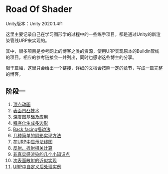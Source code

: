 # Road Of Shader

Unity版本：Unity 2020.1.4f1

这里主要记录自己在学习图形学的过程中的一些练手项目，都是通过Unity的新渲染管线URP来实现的。

其中，很多项目是参考网上的博客之类的资源，使用URP实现原本的Buildin管线的项目，相应的参考链接会一并列出，同时也感谢这些博主的分享。

限于篇幅，这里只会给出一个链接，详细的文档会按照一定的章节，写成一篇完整的博客。

## 阶段一

1. [顶点动画](https://bzyzhang.github.io/bzyzhang.github.io/2020/11/28/2020-11-28-%EF%BC%88%E4%B8%80%EF%BC%89%E9%A1%B6%E7%82%B9%E5%8A%A8%E7%94%BB/)
2. [表面凹凸技术](https://bzyzhang.github.io/bzyzhang.github.io/2020/11/29/2020-11-29-%EF%BC%88%E4%B8%89%EF%BC%89%E8%A1%A8%E9%9D%A2%E5%87%B9%E5%87%B8%E6%8A%80%E6%9C%AF/)
3. [深度图基础及应用](https://bzyzhang.github.io/bzyzhang.github.io/2020/12/01/2020-12-01-%EF%BC%88%E5%9B%9B%EF%BC%89%E6%B7%B1%E5%BA%A6%E5%9B%BE%E5%9F%BA%E7%A1%80%E5%8F%8A%E5%BA%94%E7%94%A8/)
4. [程序化生成多边形](https://bzyzhang.github.io/bzyzhang.github.io/2020/12/05/2020-12-05-%EF%BC%88%E4%BA%94%EF%BC%89%E7%A8%8B%E5%BA%8F%E5%8C%96%E7%94%9F%E6%88%90%E5%A4%9A%E8%BE%B9%E5%BD%A2/)
5. [Back facing描边法](https://bzyzhang.github.io/bzyzhang.github.io/2021/01/17/2021-01-17-%EF%BC%88%E5%85%AD%EF%BC%89Back%20facing%E6%8F%8F%E8%BE%B9%E6%B3%95/)
6. [几种简单的阴影实现方法](https://bzyzhang.github.io/bzyzhang.github.io/2021/01/20/2021-01-20-%EF%BC%88%E4%B8%83%EF%BC%89%E5%87%A0%E7%A7%8D%E7%AE%80%E5%8D%95%E7%9A%84%E9%98%B4%E5%BD%B1%E5%AE%9E%E7%8E%B0%E6%96%B9%E6%B3%95/)
7. [在URP中显示法线图](https://bzyzhang.github.io/bzyzhang.github.io/2021/01/23/2021-01-23-%EF%BC%88%E5%85%AB%EF%BC%89%E5%9C%A8URP%E4%B8%AD%E6%98%BE%E7%A4%BA%E6%B3%95%E7%BA%BF%E5%9B%BE/)
8. [反射、折射相关计算](https://bzyzhang.github.io/bzyzhang.github.io/2021/01/25/2021-01-25-%EF%BC%88%E4%B9%9D%EF%BC%89%E5%8F%8D%E5%B0%84%E3%80%81%E6%8A%98%E5%B0%84%E7%9B%B8%E5%85%B3%E8%AE%A1%E7%AE%97/)
9. [非真实感渲染的几个小知识点](https://bzyzhang.github.io/bzyzhang.github.io/2021/01/27/2021-01-27-%EF%BC%88%E5%8D%81%EF%BC%89%E9%9D%9E%E7%9C%9F%E5%AE%9E%E6%84%9F%E6%B8%B2%E6%9F%93%E7%9A%84%E5%87%A0%E4%B8%AA%E5%B0%8F%E7%9F%A5%E8%AF%86%E7%82%B9/)
10. [次表面散射的近似实现](https://bzyzhang.github.io/bzyzhang.github.io/2021/01/30/2021-01-30-%EF%BC%88%E5%8D%81%E4%B8%80%EF%BC%89%E6%AC%A1%E8%A1%A8%E9%9D%A2%E6%95%A3%E5%B0%84%E7%9A%84%E8%BF%91%E4%BC%BC%E5%AE%9E%E7%8E%B0/)
11. [URP中自定义后处理实例](https://bzyzhang.github.io/bzyzhang.github.io/2021/01/31/2021-01-31-%EF%BC%88%E5%8D%81%E4%BA%8C%EF%BC%89URP%E4%B8%AD%E8%87%AA%E5%AE%9A%E4%B9%89%E5%90%8E%E5%A4%84%E7%90%86%E5%AE%9E%E4%BE%8B/)

